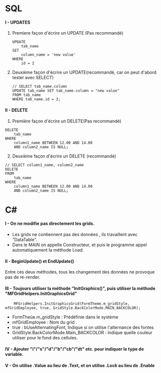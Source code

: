 # SQL
#### I - UPDATES
1. Premiere façon d'écrire un UPDATE (Pas recommandé)
    ```
    UPDATE
        tab_name
    SET
        column_name = 'new value'
    WHERE
        id = 2
    ```
2. Deuxième façon d'écrire un UPDATE(recommandé, car on peut d'abord tester avec SELECT)
    ```
    // SELECT tab_name.column
    UPDATE tab_name SET tab_name.column = "new value"
    FROM tab_name
    WHERE tab_name.id = 2;
    ```

#### II - DELETE
1. Première façon d'écrire un DELETE(Pas recommandé)
```
DELETE 
    tab_name
WHERE
    column1_name BETWEEN 12.00 AND 14.00
    AND column2_name IS NULL;
```
2. Deuxième façon d'écrire un DELETE (recommandé)
```
// SELECT column1_name, column2_name
DELETE
FROM
    tab_name
WHERE
    column1_name BETWEEN 12.00 AND 14.00
    AND column2_name IS NULL;
```
# C#
#### I - On ne modifie pas directement les grids.
- Les grids ne contiennent pas des données , ils travaillent avec "DataTable".
- Dans le MAIN on appelle Constructeur, et puis le programme appel automatiquement la méthode Load.

#### II - BeginUpdate() et EndUpdate()
Entre ces deux méthodes, tous les changement des données ne provoque pas de re-render.

#### III - Toujours utiliser la méthode "InitGraphics()", puis utiliser la méthode "MFGridHelpers.InitGraphicsGrid"
```
    MFGridHelpers.InitGraphicsGrid(FormTheme.m_gridStyle, mfGridEmployee, true, GridStyle.BackColorMode.MAIN_BACKCOLOR);
```
- FormTheùe.m_gridStyle : Prédéfinie dans le système
- mfGridEmployee        : Nom du grid .
- true                  : bUseAlternatingFont, Indique si on utilise l'alternance des fontes
- GridStyle.BackColorMode.Main_BACKCOLOR : Indique quelle couleur utiliser pour le fond des cellules.

#### IV - Ajouter "i"/"s"/"d"/"b"/"cb"/"dt" etc. pour indiquer le type de variable.
#### V - On utilise .Value au lieu de .Text,  et on utilise .Lock au lieu de .Enable

